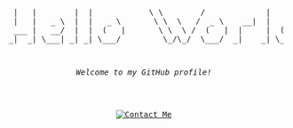 <pre>
<p align="center">

  |   |        |  |            \ \        /             |      |
  |   |   _ \  |  |   _ \       \ \  \   /  _ \    __|  |   _` |
  ___ |   __/  |  |  (   |       \ \  \ /  (   |  |     |  (   |
 _|  _| \___| _| _| \___/         \_/\_/  \___/  _|    _| \__,_|
</p>
<p align="center"><i>Welcome to my GitHub profile!</i></p>
<p align="center">
<a href="mailto:contact@rczajka.me"><img src="https://img.shields.io/badge/Contact_Me-4493f8?style=for-the-badge" alt="Contact Me"></a>
</p>
</pre>
